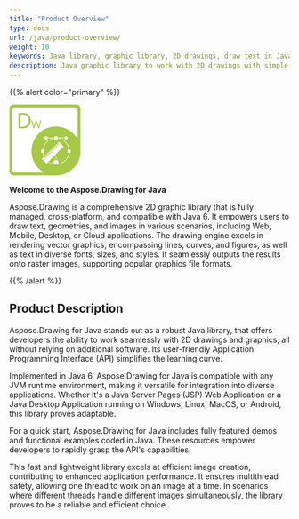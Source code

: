 ```yaml
---
title: "Product Overview"
type: docs
url: /java/product-overview/
weight: 10
keywords: Java library, graphic library, 2D drawings, draw text in Java, draw geometries in Java, draw images in Java, Java API
description: Java graphic library to work with 2D drawings with simple API.
---
```


{{% alert color="primary" %}} 

![Aspose.Drawing logo](product-overview_1.png)

**Welcome to the Aspose.Drawing for Java**

Aspose.Drawing is a comprehensive 2D graphic library that is fully managed, cross-platform, and compatible with Java 6. It empowers users to draw text, geometries, and images in various scenarios, including Web, Mobile, Desktop, or Cloud applications. The drawing engine excels in rendering vector graphics, encompassing lines, curves, and figures, as well as text in diverse fonts, sizes, and styles. It seamlessly outputs the results onto raster images, supporting popular graphics file formats.

{{% /alert %}}

## **Product Description**

Aspose.Drawing for Java stands out as a robust Java library, that offers developers the ability to work seamlessly with 2D drawings and graphics, all without relying on additional software. Its user-friendly Application Programming Interface (API) simplifies the learning curve.

Implemented in Java 6, Aspose.Drawing for Java is compatible with any JVM runtime environment, making it versatile for integration into diverse applications. Whether it's a Java Server Pages (JSP) Web Application or a Java Desktop Application running on Windows, Linux, MacOS, or Android, this library proves adaptable.

For a quick start, Aspose.Drawing for Java includes fully featured demos and functional examples coded in Java. These resources empower developers to rapidly grasp the API's capabilities.

This fast and lightweight library excels at efficient image creation, contributing to enhanced application performance. It ensures multithread safety, allowing one thread to work on an image at a time. In scenarios where different threads handle different images simultaneously, the library proves to be a reliable and efficient choice.
